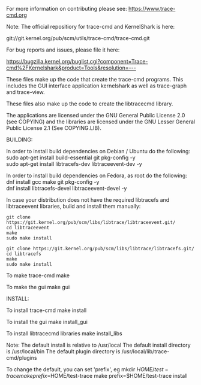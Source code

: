 

  For more information on contributing please see: https://www.trace-cmd.org

Note: The official repositiory for trace-cmd and KernelShark is here:

 git://git.kernel.org/pub/scm/utils/trace-cmd/trace-cmd.git

For bug reports and issues, please file it here:

 https://bugzilla.kernel.org/buglist.cgi?component=Trace-cmd%2FKernelshark&product=Tools&resolution=---

These files make up the code that create the trace-cmd programs.
This includes the GUI interface application kernelshark as well
as trace-graph and trace-view.

These files also make up the code to create the libtracecmd library.

The applications are licensed under the GNU General Public License 2.0
(see COPYING) and the libraries are licensed under the GNU
Lesser General Public License 2.1 (See COPYING.LIB).

BUILDING:

In order to install build dependencies on Debian / Ubuntu do the following:  
    sudo apt-get install build-essential git pkg-config -y  
    sudo apt-get install libtracefs-dev libtraceevent-dev -y

In order to install build dependencies on Fedora, as root do the following:  
    dnf install gcc make git pkg-config -y  
    dnf install libtracefs-devel libtraceevent-devel -y

In case your distribution does not have the required libtracefs and
libtraceevent libraries, build and install them manually:

    git clone https://git.kernel.org/pub/scm/libs/libtrace/libtraceevent.git/
    cd libtraceevent
    make
    sudo make install

    git clone https://git.kernel.org/pub/scm/libs/libtrace/libtracefs.git/
    cd libtracefs
    make
    sudo make install

To make trace-cmd
    make

To make the gui
    make gui

INSTALL:

To install trace-cmd
    make install

To install the gui
    make install_gui

To install libtracecmd libraries
    make install_libs

Note: The default install is relative to /usr/local
    The default install directory is /usr/local/bin
    The default plugin directory is /usr/local/lib/trace-cmd/plugins

To change the default, you can set 'prefix', eg
mkdir $HOME/test-trace
make prefix=$HOME/test-trace
make prefix=$HOME/test-trace install

